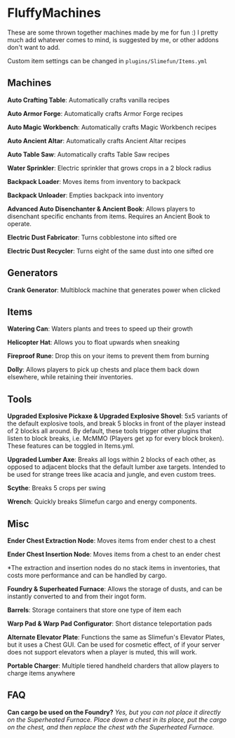 # FluffyMachines

These are some thrown together machines made by me for fun :)
I pretty much add whatever comes to mind, is suggested by me, or other addons don't want to add.

Custom item settings can be changed in `plugins/Slimefun/Items.yml`

## Machines
**Auto Crafting Table**: Automatically crafts vanilla recipes

**Auto Armor Forge**: Automatically crafts Armor Forge recipes

**Auto Magic Workbench**: Automatically crafts Magic Workbench recipes

**Auto Ancient Altar**: Automatically crafts Ancient Altar recipes

**Auto Table Saw**: Automatically crafts Table Saw recipes

**Water Sprinkler**: Electric sprinkler that grows crops in a 2 block radius

**Backpack Loader**: Moves items from inventory to backpack

**Backpack Unloader**: Empties backpack into inventory

**Advanced Auto Disenchanter & Ancient Book**: Allows players to disenchant specific enchants from items. Requires an Ancient Book to operate.

**Electric Dust Fabricator**: Turns cobblestone into sifted ore

**Electric Dust Recycler**: Turns eight of the same dust into one sifted ore

## Generators
**Crank Generator**: Multiblock machine that generates power when clicked

## Items
**Watering Can**: Waters plants and trees to speed up their growth

**Helicopter Hat**: Allows you to float upwards when sneaking

**Fireproof Rune**: Drop this on your items to prevent them from burning

**Dolly**: Allows players to pick up chests and place them back down elsewhere, while retaining their inventories.

## Tools
**Upgraded Explosive Pickaxe & Upgraded Explosive Shovel**: 5x5 variants of the default explosive tools, and break 5 blocks in front of the player instead of 2 blocks all around. By default, these tools trigger other plugins that listen to block breaks, i.e. McMMO (Players get xp for every block broken). These features can be toggled in Items.yml.

**Upgraded Lumber Axe**: Breaks all logs within 2 blocks of each other, as opposed to adjacent blocks that the default lumber axe targets. Intended to be used for strange trees like acacia and jungle, and even custom trees.

**Scythe**: Breaks 5 crops per swing

**Wrench**: Quickly breaks Slimefun cargo and energy components.

## Misc
**Ender Chest Extraction Node**: Moves items from ender chest to a chest

**Ender Chest Insertion Node**: Moves items from a chest to an ender chest

*The extraction and insertion nodes do no stack items in inventories, that costs more performance and can be handled by cargo.

**Foundry & Superheated Furnace**: Allows the storage of dusts, and can be instantly converted to and from their ingot form.

**Barrels**: Storage containers that store one type of item each

**Warp Pad & Warp Pad Configurator**: Short distance teleportation pads

**Alternate Elevator Plate**: Functions the same as Slimefun's Elevator Plates, but it uses a Chest GUI. Can be used for cosmetic effect, of if your server does not support elevators when a player is muted, this will work.

**Portable Charger**: Multiple tiered handheld charders that allow players to charge items anywhere

## FAQ
**Can cargo be used on the Foundry?**
*Yes, but you can not place it directly on the Superheated Furnace. Place down a chest in its place, put the cargo on the chest, and then replace the chest wth the Superheated Furnace.*
